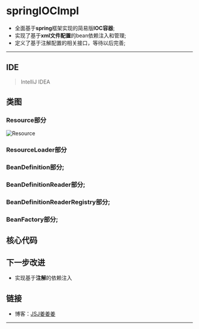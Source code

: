# springIOCImpl

- 全面基于**spring**框架实现的简易版**IOC容器**;
- 实现了基于**xml文件配置**的bean依赖注入和管理;
- 定义了基于注解配置的相关接口，等待以后完善;

-------------------


## IDE

> IntelliJ IDEA


## 类图

### Resource部分
![Resource](https://github.com/JiangJiangjungle/springIOCImpl/blob/master/figure/Resource%20Diagram.png)
### ResourceLoader部分

### BeanDefinition部分;

### BeanDefinitionReader部分;

### BeanDefinitionReaderRegistry部分;

### BeanFactory部分;


## 核心代码


## 下一步改进

- 实现基于**注解**的依赖注入


## 链接
- 博客：[JSJ姜姜姜](https://blog.csdn.net/jsj13263690918)

---------



   
